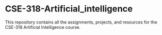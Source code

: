 # CSE-318-Artificial_intelligence
This repository contains all the assignments, projects, and resources for the CSE-318 Artificial Intelligence course.
